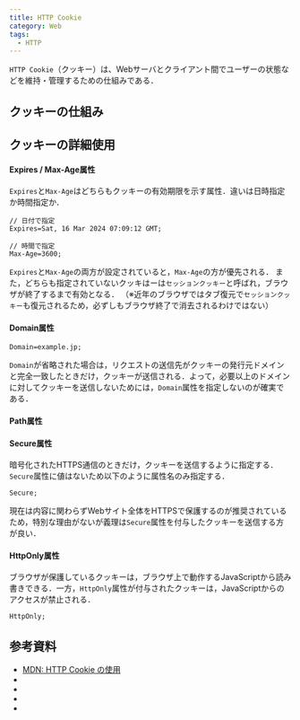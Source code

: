 ```yaml
---
title: HTTP Cookie
category: Web
tags:
  - HTTP
---
```


`HTTP Cookie`（クッキー）は、Webサーバとクライアント間でユーザーの状態などを維持・管理するための仕組みである．

<!-- more -->


## クッキーの仕組み


## クッキーの詳細使用

#### Expires / Max-Age属性
`Expires`と`Max-Age`はどちらもクッキーの有効期限を示す属性．違いは日時指定か時間指定か．

```
// 日付で指定
Expires=Sat, 16 Mar 2024 07:09:12 GMT;
```

```
// 時間で指定
Max-Age=3600;
```

`Expires`と`Max-Age`の両方が設定されていると，`Max-Age`の方が優先される．
また，どちらも指定されていないクッキはーは`セッションクッキー`と呼ばれ，ブラウザが終了するまで有効となる．
（※近年のブラウザではタブ復元で`セッションクッキー`も復元されるため，必ずしもブラウザ終了で消去されるわけではない）

#### Domain属性


```
Domain=example.jp;
```

`Domain`が省略された場合は，リクエストの送信先がクッキーの発行元ドメインと完全一致したときだけ，クッキーが送信される．よって，必要以上のドメインに対してクッキーを送信しないためには，`Domain`属性を指定しないのが確実である．

#### Path属性


#### Secure属性
暗号化されたHTTPS通信のときだけ，クッキーを送信するように指定する．`Secure`属性に値はないため以下のように属性名のみ指定する．

```
Secure;
```

現在は内容に関わらずWebサイト全体をHTTPSで保護するのが推奨されているため，特別な理由がないが義理は`Secure`属性を付与したクッキーを送信する方が良い．

#### HttpOnly属性
ブラウザが保護しているクッキーは，ブラウザ上で動作するJavaScriptから読み書きできる．一方，`HttpOnly`属性が付与されたクッキーは，JavaScriptからのアクセスが禁止される．

```
HttpOnly;
```

## 参考資料
- [MDN: HTTP Cookie の使用](https://developer.mozilla.org/ja/docs/Web/HTTP/Cookies)
- []()
- []()
- []()
- []()